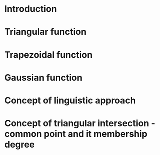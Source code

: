 

# Introduction

# Triangular function

# Trapezoidal function

# Gaussian function

# Concept of linguistic approach

# Concept of triangular intersection - common point and it membership degree
